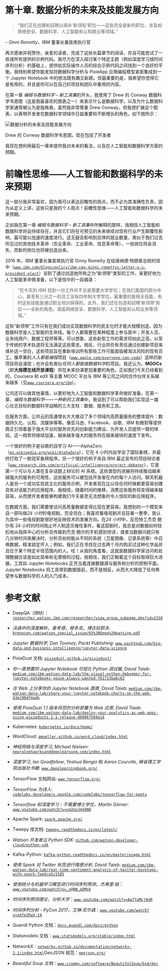# 第十章. 数据分析的未来及技能发展方向

> “我们正在创建和招聘以填补‘新领衔’职位——这些完全是新的职位，涉及如网络安全、数据科学、人工智能和认知商业等领域。”

– *Ginni Rometty*，IBM 董事长兼首席执行官

再次感谢并祝贺你，亲爱的读者，完成了这些长篇章节的阅读，并且可能尝试了一些或所有提供的示例代码。我尽力在深入探讨某个特定主题（例如深度学习或时间序列分析）的基础上，提供给实际操作人员的综合示例代码之间找到一个良好的平衡。我特别希望你能发现将数据科学分析与 PixieApp 应用编程模型紧密集成到一个 Jupyter Notebook 中的想法既有趣又新颖。但最重要的是，我希望你觉得它是有用的，并且是你可以在自己的项目和团队中重用的内容。

在第一章 *编程与数据科学 – 新工具集*的开头，我使用了 Drew 的 Conway 数据科学韦恩图（这是我最喜欢的图表之一）来表示什么是数据科学，以及为什么数据科学家通常被认为是独角兽。虽然我非常尊重 Drew Conway，但我想扩展这个图表，以表明开发者在数据科学领域中日益重要和不断增长的角色，如下图所示：

![数据分析的未来及技能发展方向](img/B09699_10_01.jpg)

Drew 的 Conway 数据科学韦恩图，现在包括了开发者

我现在想利用最后一章来提供我对未来的看法，以及在人工智能和数据科学方面的预期。

# 前瞻性思维——人工智能和数据科学的未来预期

这一部分我非常喜欢，因为我可以表达前瞻性的观点，而不必为其准确性负责，因为从定义上讲，这些只是我的个人观点！前瞻性思维——人工智能和数据科学的未来预期。

正如我在第一章 *编程与数据科学 – 新工具集*中所解释的那样，我相信人工智能和数据科学将会持续存在，并且它们将在可预见的未来继续对现有行业产生颠覆性影响，最可能以加速的速度进行。这无疑会影响到总体的就业数量，类似于我们过去所见过的其他技术革命（农业革命、工业革命、信息革命等），一些岗位将会消失，而新的岗位也将被创造出来。

2016 年，IBM 董事长兼首席执行官 Ginny Rometty 在给唐纳德·特朗普总统的信中（[`www.ibm.com/blogs/policy/ibm-ceo-ginni-romettys-letter-u-s-president-elect`](https://www.ibm.com/blogs/policy/ibm-ceo-ginni-romettys-letter-u-s-president-elect)）谈到了通过创造她所称之为“新领带”类型的工作，来更好地为人工智能革命做准备，以下是信中的一段摘录：

> “在今天的 IBM 找到一份工作并不总是需要大学学位；在我们美国的部分中心，甚至有三分之一的员工没有四年制大学学位。最重要的是相关技能，有时这些技能是通过职业培训获得的。此外，我们还在创造和招聘‘新领带’岗位——全新的角色，涵盖网络安全、数据科学、人工智能和认知业务等领域。”

这些“新领带”工作只有在我们成功实现数据科学的民主化时才能大规模创造，因为数据科学是人工智能的生命线，每个人都需要在某种程度上参与其中；开发人员、业务线用户、数据工程师等等。可以想象，这些新型工作的需求将如此之高，以至于传统的学术轨道将无法满足这些需求。相反，行业将负有责任通过创建新项目来填补这一空白，这些项目旨在重新培训所有那些工作可能面临被淘汰风险的现有员工。像苹果的*人人都能编程*项目（[`www.apple.com/everyone-can-code`](https://www.apple.com/everyone-can-code)）这样的新项目将会涌现；也许会有类似*任何人都能做数据科学*的项目。我还认为，**MOOCs**（即**大规模在线开放课程**）将在未来扮演更加重要的角色，正如我们今天已经看到的，Coursera 和 edX 等主要 MOOC 平台与 IBM 等公司之间的合作伙伴关系越来越多（见[`www.coursera.org/ibm`](https://www.coursera.org/ibm)）。

公司还可以做其他事情，以更好地为人工智能和数据科学革命做好准备。在第一章，*编程与数据科学——一种新的工具集*中，我谈到了可以帮助我们实现这一雄心壮志目标的数据科学战略的三大支柱：数据、服务和工具。

在服务方面，公共云的高速增长大大推动了多个领域内高质量服务的整体提升：数据持久化、认知、流媒体等等。像亚马逊、Facebook、谷歌、IBM 和微软等提供商正引领着基于强大平台的服务优先的创新能力建设，为开发人员提供一致的体验。这一趋势将继续加速，越来越多强大的服务将在越来越快的速度下发布。

一个很好的例子是谷歌的自学习 AI——AlphaZero（[`en.wikipedia.org/wiki/AlphaZero`](https://en.wikipedia.org/wiki/AlphaZero)），它在 4 小时内自学会了国际象棋，并最终打败了一款冠军象棋程序。另一个很好的例子来自 IBM 最近宣布的项目辩论者（[`www.research.ibm.com/artificial-intelligence/project-debater`](https://www.research.ibm.com/artificial-intelligence/project-debater)），它是第一个可以与人类在复杂话题上辩论的 AI 系统。这些类型的进展将持续推动越来越强大的服务的可用性，这些服务可以被包括开发者在内的每个人访问。聊天机器人是另一个成功实现民主化的服务示例，开发者现在比以往任何时候都更容易创建具有对话能力的应用程序。我相信，随着时间的推移，消费这些服务将变得越来越容易，从而使开发者能够构建我们今天甚至无法想象的令人惊叹的新应用程序。

在数据方面，我们需要使访问高质量数据变得比现在更容易。我想到的一个模型来自一部叫做*24 小时*的电视剧。完全坦白；我喜欢看电视剧并且狂看一整季，我认为其中一些电视剧能很好地反映技术的发展方向。在*24 小时*中，反恐特工杰克·鲍尔有 24 小时的时间阻止坏人制造灾难性事件。看这部剧时，我总是对数据如何轻松地从指挥中心的分析员传输到杰克·鲍尔的手机感到惊讶，或者当数据问题只有几分钟时间来解决时，分析员如何能从不同的系统（卫星图像、记录系统等）中召唤数据，精准锁定坏人；例如，我们正在寻找在过去两个月内购买过这种化学品并且位于某个特定半径范围内的人。哇！从我的角度看，这就是数据科学家访问和处理数据应该是如此简单和无摩擦的过程。我相信，我们正朝着这个目标取得巨大进展，工具如 Jupyter Notebooks 正充当着连接数据源与服务和分析的控制平面。Jupyter Notebooks 将工具带到数据面前，而不是相反，从而大大降低了任何希望参与数据科学的人的入门成本。

# 参考文献

+   DeepQA（IBM）：[`researcher.watson.ibm.com/researcher/view_group_subpage.php?id=2159`](https://researcher.watson.ibm.com/researcher/view_group_subpage.php?id=2159)

+   *沃森中的深度解析*，*麦考德*，*穆多克*，*博古拉耶夫*: [`brenocon.com/watson_special_issue/03%20Deep%20parsing.pdf`](http://brenocon.com/watson_special_issue/03%20Deep%20parsing.pdf)

+   *Jupyter 数据科学*, *Dan Toomey*, *Packt Publishing*: [`www.packtpub.com/big-data-and-business-intelligence/jupyter-data-science`](https://www.packtpub.com/big-data-and-business-intelligence/jupyter-data-science)

+   PixieDust 文档: [`pixiedust.github.io/pixiedust/`](https://pixiedust.github.io/pixiedust/)

+   *你一直想要的 Jupyter Notebook 可视化 Python 调试器*, *David Taieb*: [`medium.com/ibm-watson-data-lab/the-visual-python-debugger-for-jupyter-notebooks-youve-always-wanted-761713babc62`](https://medium.com/ibm-watson-data-lab/the-visual-python-debugger-for-jupyter-notebooks-youve-always-wanted-761713babc62)

+   *在 Web 上分享你的 Jupyter Notebook 图表*, *David Taieb*: [`medium.com/ibm-watson-data-lab/share-your-jupyter-notebook-charts-on-the-web-43e190df4adb`](https://medium.com/ibm-watson-data-lab/share-your-jupyter-notebook-charts-on-the-web-43e190df4adb)

+   *使用 PixieDust 1.1 版本将您的分析部署为 Web 应用*, *David Taieb*: [`medium.com/ibm-watson-data-lab/deploy-your-analytics-as-web-apps-using-pixiedusts-1-1-release-d08067584a14`](https://medium.com/ibm-watson-data-lab/deploy-your-analytics-as-web-apps-using-pixiedusts-1-1-release-d08067584a14)

+   Kubernetes: [`kubernetes.io/docs/home/`](https://kubernetes.io/docs/home/)

+   WordCloud: [`amueller.github.io/word_cloud/index.html`](https://amueller.github.io/word_cloud/index.html)

+   *神经网络与深度学习*, *Michael Nielsen*: [`neuralnetworksanddeeplearning.com/index.html`](http://neuralnetworksanddeeplearning.com/index.html)

+   *深度学习*, *Ian Goodfellow*, *Yoshua Bengio* 和 *Aaron Courville*, *麻省理工学院出版社书籍*: [`www.deeplearningbook.org/`](http://www.deeplearningbook.org/)

+   TensorFlow 文档网站: [`www.tensorflow.org/`](https://www.tensorflow.org/)

+   *TensorFlow 为诗人*: [`codelabs.developers.google.com/codelabs/tensorflow-for-poets`](https://codelabs.developers.google.com/codelabs/tensorflow-for-poets)

+   *Tensorflow 和深度学习 - 不需要博士学位，Martin Görner*: [`www.youtube.com/watch?v=vq2nnJ4g6N0`](https://www.youtube.com/watch?v=vq2nnJ4g6N0)

+   Apache Spark: [`spark.apache.org/`](https://spark.apache.org/)

+   Tweepy 库文档: [`tweepy.readthedocs.io/en/latest/`](http://tweepy.readthedocs.io/en/latest/)

+   *Watson 开发者云 Python SDK*: [`github.com/watson-developer-cloud/python-sdk`](https://github.com/watson-developer-cloud/python-sdk)

+   Kafka-Python: [`kafka-python.readthedocs.io/en/master/usage.html`](https://kafka-python.readthedocs.io/en/master/usage.html)

+   *使用 Spark 对 Twitter 标签进行情感分析*, *David Taieb*: [`medium.com/ibm-watson-data-lab/real-time-sentiment-analysis-of-twitter-hashtags-with-spark-7ee6ca5c1585`](https://medium.com/ibm-watson-data-lab/real-time-sentiment-analysis-of-twitter-hashtags-with-spark-7ee6ca5c1585)

+   *使用统计与机器学习模型进行时间序列预测*，*杰弗里·姚*：[`www.youtube.com/watch?v=_vQ0W_qXMxk`](https://www.youtube.com/watch?v=_vQ0W_qXMxk)

+   *时间序列预测理论*，*分析大学*：[`www.youtube.com/watch?v=Aw77aMLj9uM`](https://www.youtube.com/watch?v=Aw77aMLj9uM)

+   *时间序列分析 - PyCon 2017*，*艾琳·尼尔森*：[`www.youtube.com/watch?v=zmfe2RaX-14`](https://www.youtube.com/watch?v=zmfe2RaX-14)

+   Quandl Python 文档：[`docs.quandl.com/docs/python`](https://docs.quandl.com/docs/python)

+   Statsmodels 文档：[`www.statsmodels.org/stable/index.html`](https://www.statsmodels.org/stable/index.html)

+   NetworkX：[`networkx.github.io/documentation/networkx-2.1/index.html`](https://networkx.github.io/documentation/networkx-2.1/index.html)GeoJSON 规范：[`geojson.org/`](http://geojson.org/)

+   *Beautiful Soup 文档*：[`www.crummy.com/software/BeautifulSoup/bs4/doc`](https://www.crummy.com/software/BeautifulSoup/bs4/doc)
